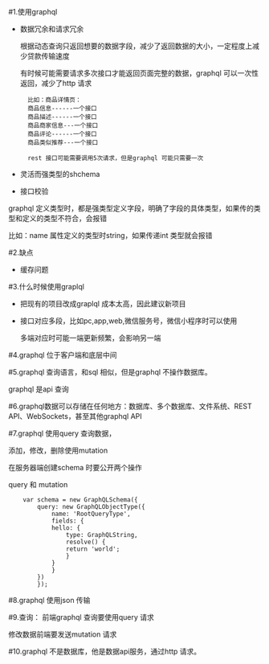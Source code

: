 #1.使用graphql 

+ 数据冗余和请求冗余
  
  根据动态查询只返回想要的数据字段，减少了返回数据的大小，一定程度上减少贷款传输速度

  有时候可能需要请求多次接口才能返回页面完整的数据，graphql 可以一次性返回，减少了http 请求
  
        比如：商品详情页：
        商品信息------一个接口
        商品描述------一个接口
        商品商家信息---一个接口
        商品评论------一个接口
        商品类似推荐---一个接口

        rest 接口可能需要调用5次请求，但是graphql 可能只需要一次


+ 灵活而强类型的shchema
  
+ 接口校验

graphql 定义类型时，都是强类型定义字段，明确了字段的具体类型，如果传的类型和定义的类型不符合，会报错

比如：name 属性定义的类型时string，如果传递int 类型就会报错

#2.缺点

+ 缓存问题
  
#3.什么时候使用graplql

+ 把现有的项目改成graplql 成本太高，因此建议新项目
+ 接口对应多段，比如pc,app,web,微信服务号，微信小程序时可以使用
  
  多端对应时可能一端更新频繁，会影响另一端

#4.graphql 位于客户端和底层中间

#5.graphql 查询语言，和sql 相似，但是graphql 不操作数据库。

graphql 是api 查询

#6.graphql数据可以存储在任何地方：数据库、多个数据库、文件系统、REST API、WebSockets，甚至其他graphql API

#7.graphql 使用query 查询数据，

添加，修改，删除使用mutation 

在服务器端创建schema 时要公开两个操作

query 和 mutation

        var schema = new GraphQLSchema({
            query: new GraphQLObjectType({
                name: 'RootQueryType',
                fields: {
                hello: {
                    type: GraphQLString,
                    resolve() {
                    return 'world';
                    }
                }
                }
            })
            });

#8.graphql 使用json 传输

#9.查询： 前端graphql 查询要使用query 请求

修改数据前端要发送mutation 请求

#10.graphql 不是数据库，他是数据api服务，通过http 请求。